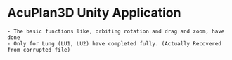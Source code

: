 # AcuPlan3D Unity Application

	- The basic functions like, orbiting rotation and drag and zoom, have done
	- Only for Lung (LU1, LU2) have completed fully. (Actually Recovered from corrupted file)
